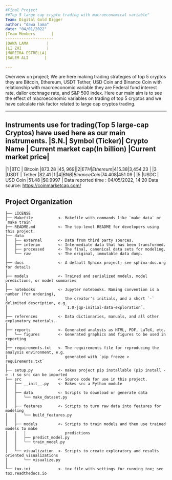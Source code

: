 ```yaml
---
#Final Project 
##Top 5 large cap crypto trading with macroeconomical variable"
Team: Digital Gold Digger
author: "dawa lama"
date: "04/01/2022"
|Team Members       |
---------------------
|DAWA LAMA        |
|LI ZHI           |
|MOREIRA ESTRELLA|
|SALEM ALI       |

---
```

Overview on project; 
We are here making trading strategies of top 5 cryptos they are Bitcoin, Ethereum, USDT Tether, USD Coin and Binance Coin with relationship with macroeconomic variable they are Federal fund interest rate, dallor exchnage rate, and S&P 500 index. Here our main aim is to see the effect of macroeconomic variables on trading of top 5 cryptos and we have calculate risk factor related to large cap cryptos trading.

----

Instruments use for trading(Top 5 large-cap Cryptos) have used here as our main instruments.
|S.N.| Symbol (Ticker)|	Crypto Name |	Current market cap(In billion)	|Current market price|
-----------------------------------------------------------------------------------------
|1	 |BTC             |	Bitcoin	    |873.28	                          |$45,969             |
|2	 |ETH	            | Ethereum	  |415.38	                          |$3,454.23           |
|3	 |USDT	          | Tether	    |82.41	                          |$1                  |
|4	 |BNB	            | Binance Coin|	74.408                          |$451.09             |
|5	 |USDC	          | USD Coin	  |51.48	                          |$0.9997              |
Data reported time : 04/05/2022, 14:20
Data source: https://coinmarketcap.com/

Project Organization
------------

    ├── LICENSE
    ├── Makefile           <- Makefile with commands like `make data` or `make train`
    ├── README.md          <- The top-level README for developers using this project.
    ├── data
    │   ├── external       <- Data from third party sources.
    │   ├── interim        <- Intermediate data that has been transformed.
    │   ├── processed      <- The final, canonical data sets for modeling.
    │   └── raw            <- The original, immutable data dump.
    │
    ├── docs               <- A default Sphinx project; see sphinx-doc.org for details
    │
    ├── models             <- Trained and serialized models, model predictions, or model summaries
    │
    ├── notebooks          <- Jupyter notebooks. Naming convention is a number (for ordering),
    │                         the creator's initials, and a short `-` delimited description, e.g.
    │                         `1.0-jqp-initial-data-exploration`.
    │
    ├── references         <- Data dictionaries, manuals, and all other explanatory materials.
    │
    ├── reports            <- Generated analysis as HTML, PDF, LaTeX, etc.
    │   └── figures        <- Generated graphics and figures to be used in reporting
    │
    ├── requirements.txt   <- The requirements file for reproducing the analysis environment, e.g.
    │                         generated with `pip freeze > requirements.txt`
    │
    ├── setup.py           <- makes project pip installable (pip install -e .) so src can be imported
    ├── src                <- Source code for use in this project.
    │   ├── __init__.py    <- Makes src a Python module
    │   │
    │   ├── data           <- Scripts to download or generate data
    │   │   └── make_dataset.py
    │   │
    │   ├── features       <- Scripts to turn raw data into features for modeling
    │   │   └── build_features.py
    │   │
    │   ├── models         <- Scripts to train models and then use trained models to make
    │   │   │                 predictions
    │   │   ├── predict_model.py
    │   │   └── train_model.py
    │   │
    │   └── visualization  <- Scripts to create exploratory and results oriented visualizations
    │       └── visualize.py
    │
    └── tox.ini            <- tox file with settings for running tox; see tox.readthedocs.io
